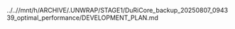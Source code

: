 ../..//mnt/h/ARCHIVE/.UNWRAP/STAGE1/DuRiCore_backup_20250807_094339_optimal_performance/DEVELOPMENT_PLAN.md